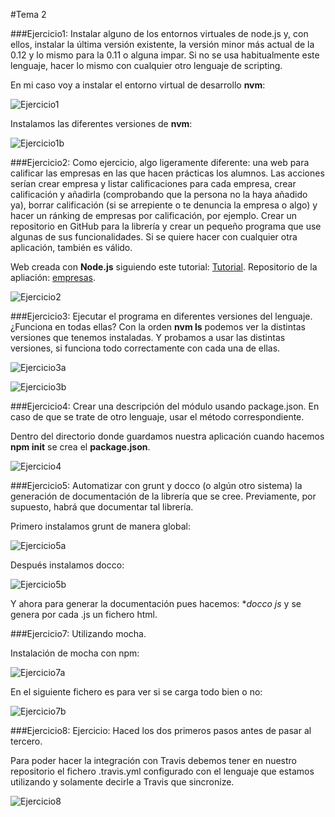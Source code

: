 #Tema 2

###Ejercicio1: Instalar alguno de los entornos virtuales de node.js y, con ellos, instalar la última versión existente, la versión minor más actual de la 0.12 y lo mismo para la 0.11 o alguna impar. Si no se usa habitualmente este lenguaje, hacer lo mismo con cualquier otro lenguaje de scripting. 

En mi caso voy a instalar el entorno virtual de desarrollo **nvm**:

![Ejercicio1](https://www.dropbox.com/s/766cz38a3al5xf3/Ejercicio1.png?dl=1)

Instalamos las diferentes versiones de **nvm**:

![Ejercicio1b](https://www.dropbox.com/s/umh0n46vpuneax1/Ejercicio1b.png?dl=1)

###Ejercicio2: Como ejercicio, algo ligeramente diferente: una web para calificar las empresas en las que hacen prácticas los alumnos. Las acciones serían crear empresa y listar calificaciones para cada empresa, crear calificación y añadirla (comprobando que la persona no la haya añadido ya), borrar calificación (si se arrepiente o te denuncia la empresa o algo) y hacer un ránking de empresas por calificación, por ejemplo. Crear un repositorio en GitHub para la librería y crear un pequeño programa que use algunas de sus funcionalidades. Si se quiere hacer con cualquier otra aplicación, también es válido.

Web creada con **Node.js** siguiendo este tutorial:
[Tutorial](http://codehero.co/nodejs-y-express-instalacion-e-iniciacion/).
Repositorio de la apliación: [empresas](https://github.com/alvaro-gr/empresa-IV).


![Ejercicio2](https://www.dropbox.com/s/gvdmrrhto1rrrsy/Ejercicio2.png?dl=1)

###Ejercicio3: Ejecutar el programa en diferentes versiones del lenguaje. ¿Funciona en todas ellas?
Con la orden **nvm ls** podemos ver la distintas versiones que tenemos instaladas. Y
probamos a usar las distintas versiones, si funciona todo correctamente con cada una de ellas.

![Ejercicio3a](https://www.dropbox.com/s/gvpjoa2xrxqa2fg/Ejercicio3a.png?dl=1)

![Ejercicio3b](https://www.dropbox.com/s/7y2ewar0s8jrepy/Ejercicio3b.png?dl=1)

###Ejercicio4: Crear una descripción del módulo usando package.json. En caso de que se trate de otro lenguaje, usar el método correspondiente. 

Dentro del directorio donde guardamos nuestra aplicación cuando hacemos **npm init** se crea el **package.json**.

![Ejercicio4](https://www.dropbox.com/s/vvw4ex18m6y1fig/Ejercicio4.png?dl=1)

###Ejercicio5: Automatizar con grunt y docco (o algún otro sistema) la generación de documentación de la librería que se cree. Previamente, por supuesto, habrá que documentar tal librería.

Primero instalamos grunt de manera global:

![Ejercicio5a](https://www.dropbox.com/s/y8lzjd4xwelwa8f/Ejercicio5a.png?dl=1)

Después instalamos docco:

![Ejercicio5b](https://www.dropbox.com/s/zw6iyj9x0r4jx03/Ejercicio5b.png?dl=1)

Y ahora para generar la documentación pues hacemos: **docco *js** y se genera por cada .js un fichero html.

###Ejercicio7: Utilizando mocha.

Instalación de mocha con npm:

![Ejercicio7a](https://www.dropbox.com/s/4e561r4mvaj8hqg/Ejercicio7a.png?dl=1)

En el siguiente fichero es para ver si se carga todo bien o no:

![Ejercicio7b](https://www.dropbox.com/s/ekoqecsbymog2g3/Ejercicio7b.png?dl=1)


###Ejercicio8: Ejercicio: Haced los dos primeros pasos antes de pasar al tercero.

Para poder hacer la integración con Travis debemos tener en nuestro repositorio el fichero .travis.yml configurado con el lenguaje que estamos utilizando y solamente decirle a Travis que sincronize.

![Ejercicio8](https://www.dropbox.com/s/6i1drppa9sck3cx/Ejercicio8.png?dl=1)
